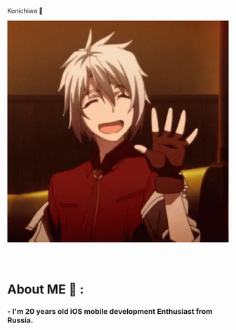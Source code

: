  Konichiwa 👋

<div align="center">
<img hight="300" width="700" alt="GIF" align="center" src="https://github.com/savagebuff/savagebuff/blob/master/assets/hello.gif">
</div>

</br>
</br>
</br>


# About ME 💬 :

### - I'm 20 years  old iOS mobile development Enthusiast from Russia.
